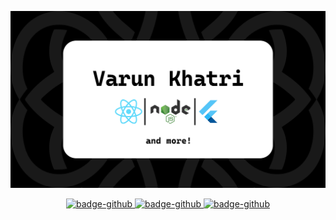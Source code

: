 <div>

![Varun Khatri](https://github.com/khatrivarun/khatrivarun/blob/main/g387.png)

</div>
<div align = "center">

<a href='https://github.com/khatrivarun'>
<img src='https://img.shields.io/badge/GitHub-khatrivarun-inactive?style=for-the-badge&logo=github&logoColor=white' border='0' alt='badge-github'/>
</a>

<a href='mailto:varun.h.khatri.dev@protonmail'>
<img src='https://img.shields.io/badge/ProtonMail-varun.h.khatri.dev-inactive?style=for-the-badge&logo=protonmail&logoColor=white' border='0' alt='badge-github'/>
</a>

<a href='https://bit.ly/varuncv'>
<img src='https://img.shields.io/badge/Resume-Varun Khatri-inactive?style=for-the-badge&logo=adobe&logoColor=white' border='0' alt='badge-github'/>
</a>

</div>
